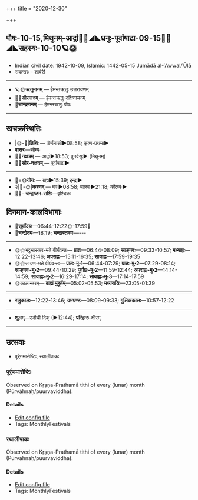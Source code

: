 +++
title = "2020-12-30"

+++
## पौषः-10-15,मिथुनम्-आर्द्रा🌛🌌◢◣धनुः-पूर्वाषाढा-09-15🌌🌞◢◣सहस्यः-10-10🪐🌞
- Indian civil date: 1942-10-09, Islamic: 1442-05-15 Jumādā al-ʾAwwal/ʾŪlā
- संवत्सरः - शार्वरी
___________________
- 🪐🌞**ऋतुमानम्** — हेमन्तऋतुः उत्तरायणम्
- 🌌🌞**सौरमानम्** — हेमन्तऋतुः दक्षिणायनम्
- 🌛**चान्द्रमानम्** — हेमन्तऋतुः पौषः
___________________


## खचक्रस्थितिः
- |🌞-🌛|**तिथिः** — पौर्णमासी►08:58; कृष्ण-प्रथमा►  
- **वासरः**—सौम्यः  
- 🌌🌛**नक्षत्रम्** — आर्द्रा►18:53; पुनर्वसुः► (मिथुनम्)  
- 🌌🌞**सौर-नक्षत्रम्** — पूर्वाषाढा►  
___________________
- 🌛+🌞**योगः** — ब्रह्म►15:39; इन्द्रः►  
- २|🌛-🌞|**करणम्** — बवः►08:58; बालवः►21:18; कौलवः►  
- 🌌🌛- **चन्द्राष्टम-राशिः**—वृश्चिकः  


## दिनमान-कालविभागाः
- 🌅**सूर्योदयः**—06:44-12:22🌞️-17:59🌇  
- 🌛**चन्द्रोदयः**—18:19; **चन्द्रास्तमयः**—---  
___________________
- 🌞⚝भट्टभास्कर-मते वीर्यवन्तः— **प्रातः**—06:44-08:09; **साङ्गवः**—09:33-10:57; **मध्याह्नः**—12:22-13:46; **अपराह्णः**—15:11-16:35; **सायाह्नः**—17:59-19:35  
- 🌞⚝सायण-मते वीर्यवन्तः— **प्रातः-मु॰1**—06:44-07:29; **प्रातः-मु॰2**—07:29-08:14; **साङ्गवः-मु॰2**—09:44-10:29; **पूर्वाह्णः-मु॰2**—11:59-12:44; **अपराह्णः-मु॰2**—14:14-14:59; **सायाह्णः-मु॰2**—16:29-17:14; **सायाह्णः-मु॰3**—17:14-17:59  
- 🌞कालान्तरम्— **ब्राह्मं मुहूर्तम्**—05:02-05:53; **मध्यरात्रिः**—23:05-01:39  
___________________
- **राहुकालः**—12:22-13:46; **यमघण्टः**—08:09-09:33; **गुलिककालः**—10:57-12:22  
___________________
- **शूलम्**—उदीची दिक् (►12:44); **परिहारः**–क्षीरम्  
___________________

## उत्सवाः
- पूर्र्णमासेष्टिः, स्थालीपाकः
### पूर्र्णमासेष्टिः

Observed on Kṛṣṇa-Prathamā tithi of every (lunar) month (Pūrvāhṇaḥ/puurvaviddha). 

#### Details
- [Edit config file](https://github.com/jyotisham/adyatithi/tree/master/gRhya/general/lunar_month/tithi/00/16/pUrNamAseShTiH.toml)
- Tags: MonthlyFestivals


### स्थालीपाकः

Observed on Kṛṣṇa-Prathamā tithi of every (lunar) month (Pūrvāhṇaḥ/puurvaviddha). 

#### Details
- [Edit config file](https://github.com/jyotisham/adyatithi/tree/master/gRhya/general/lunar_month/tithi/00/16/sthAlIpAkaH_16.toml)
- Tags: MonthlyFestivals


